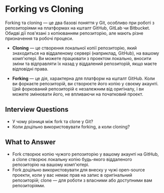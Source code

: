 # Forking vs Cloning

Forking та cloning — це два базові поняття у Git, особливо при роботі з репозиторіями на платформах на кшталт GitHub, GitLab чи Bitbucket. Обидві дії пов'язані з копіюванням репозиторію, але мають різне призначення та робочі процеси.

- **Cloning** — це створення локальної копії репозиторію, який знаходиться на віддаленому сервері (наприклад, GitHub), на вашому комп'ютері. Ви можете працювати з проектом локально, вносити зміни та відправляти їх назад у віддалений репозиторій, якщо маєте відповідні права.

- **Forking** — це дія, характерна для платформ на кшталт GitHub. Коли ви форкаєте репозиторій, ви створюєте його копію у своєму акаунті. Цей форкований репозиторій є незалежним від оригіналу, і ви можете змінювати його, не впливаючи на початковий проект.

## Interview Questions

- У чому різниця між fork та clone у Git?
- Коли доцільно використовувати forking, а коли cloning?

## What to Answer

- Fork створює копію чужого репозиторію у вашому акаунті на GitHub, а clone створює локальну копію будь-якого віддаленого репозиторію на вашому комп'ютері.
- Fork доцільно використовувати для внеску у чужі open-source проекти, коли у вас немає прав на запис в оригінальний репозиторій; clone — для роботи з власними або доступними вам репозиторіями.
